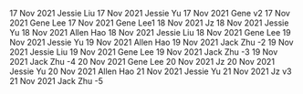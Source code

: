 17 Nov 2021 Jessie Liu
17 Nov 2021 Jessie Yu
17 Nov 2021 Gene v2
17 Nov 2021 Gene Lee
17 Nov 2021 Gene Lee1
18 Nov 2021 Jz
18 Nov 2021 Jessie Yu
18 Nov 2021 Allen Hao
18 Nov 2021 Jessie Liu
18 Nov 2021 Gene Lee
19 Nov 2021 Jessie Yu
19 Nov 2021 Allen Hao
19 Nov 2021 Jack Zhu -2
19 Nov 2021 Jessie Liu
19 Nov 2021 Gene Lee
19 Nov 2021 Jack Zhu -3
19 Nov 2021 Jack Zhu -4
20 Nov 2021 Gene Lee
20 Nov 2021 Jz
20 Nov 2021 Jessie Yu
20 Nov 2021 Allen Hao
21 Nov 2021 Jessie Yu
21 Nov 2021 Jz v3
21 Nov 2021 Jack Zhu -5